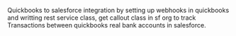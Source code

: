 Quickbooks to salesforce integration by setting up webhooks in quickbooks and writting rest service class, get callout class in sf org to track Transactions between quickbooks real bank accounts in salesforce.